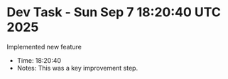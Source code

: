 # Dev Task - Sun Sep  7 18:20:40 UTC 2025
Implemented new feature
- Time: 18:20:40
- Notes: This was a key improvement step.
